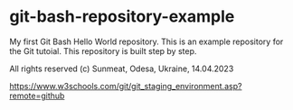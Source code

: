 # git-bash-repository-example
My first Git Bash Hello World repository.
This is an example repository for the Git tutoial.
This repository is built step by step.

All rights reserved (c)
Sunmeat,
Odesa, Ukraine,
14.04.2023

https://www.w3schools.com/git/git_staging_environment.asp?remote=github